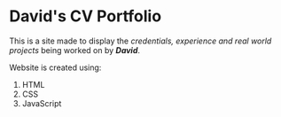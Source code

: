 # David's CV Portfolio

This is a site made to display the *credentials, experience and real world projects* being worked on by __*David*__.

Website is created using:

1. HTML
1. CSS
1. JavaScript
